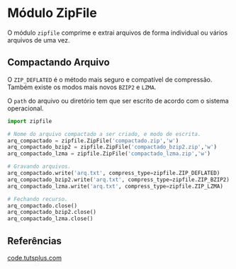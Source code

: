 # Módulo ZipFile  

O módulo `zipfile` comprime e extrai arquivos de forma individual ou vários arquivos de uma vez.  

## Compactando Arquivo  

O `ZIP_DEFLATED` é o método mais seguro e compatível de compressão. Também existe os modos mais novos `BZIP2` e `LZMA`.  

O `path` do arquivo ou diretório tem que ser escrito de acordo com o sistema operacional.  

```py
import zipfile

# Nome do arquivo compactado a ser criado, e modo de escrita.
arq_compactado = zipfile.ZipFile('compactado.zip','w')
arq_compactado_bzip2 = zipfile.ZipFile('compactado_bzip2.zip','w')
arq_compactado_lzma = zipfile.ZipFile('compactado_lzma.zip','w')

# Gravando arquivos.
arq_compactado.write('arq.txt', compress_type=zipfile.ZIP_DEFLATED)
arq_compactado_bzip2.write('arq.txt', compress_type=zipfile.ZIP_BZIP2)
arq_compactado_lzma.write('arq.txt', compress_type=zipfile.ZIP_LZMA)

# Fechando recurso.
arq_compactado.close()
arq_compactado_bzip2.close()
arq_compactado_lzma.close()
```  

## Referências  

[code.tutsplus.com](https://code.tutsplus.com/pt/tutorials/compressing-and-extracting-files-in-python--cms-26816)  